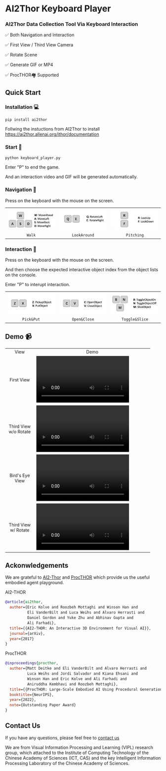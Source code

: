 # AI2Thor Keyboard Player
### AI2Thor Data Collection Tool Via Keyboard Interaction
✅ Both Navigation and Interaction

✅ First View / Third View Camera

✅ Rotate Scene

✅ Generate GIF or MP4

✅ ProcTHOR🏘️ Supported

## Quick Start

### Installation 💻
```
pip install ai2thor
```
Follwing the instuctions from AI2Thor to install
https://ai2thor.allenai.org/ithor/documentation

### Start 👋
```
python keyboard_player.py
```
Enter "P" to end the game.

And an interaction video and GIF will be generated automatically.

### Navigation 🏃
Press on the keyboard with the mouse on the screen.
<table>
    <tr>
        <td width="33%">
            <img src="https://github.com/ByZ0e/AI2Thor_keyboard_player/blob/main/images/Walk.png" width="100%" />
        </td>
        <td width="33%">
            <img src="https://github.com/ByZ0e/AI2Thor_keyboard_player/blob/main/images/LookAround.png" width="100%" />
        </td>
        <td width="33%">
            <img src="https://github.com/ByZ0e/AI2Thor_keyboard_player/blob/main/images/Pitching.png" width="100%" />
        </td>
    </tr>
    <tr>
        <td align="center" width="33%">
            <code>Walk</code>
        </td>
        <td align="center" width="33%">
            <code>LookAround</code>
        </td>
        <td align="center" width="33%">
            <code>Pitching</code>
        </td>
    </tr>
</table>

### Interaction 🦾
Press on the keyboard with the mouse on the screen.

And then choose the expected interactive object index from the object lists on the console.

Enter "P" to interupt interaction.

<table>
    <tr>
        <td width="33%">
            <img src="https://github.com/ByZ0e/AI2Thor_keyboard_player/blob/main/images/Pick&Put.png" width="100%" />
        </td>
        <td width="33%">
            <img src="https://github.com/ByZ0e/AI2Thor_keyboard_player/blob/main/images/Open&Close.png" width="100%" />
        </td>
        <td width="33%">
            <img src="https://github.com/ByZ0e/AI2Thor_keyboard_player/blob/main/images/Toggle&Slice.png" width="100%" />
        </td>
    </tr>
    <tr>
        <td align="center" width="33%">
            <code>Pick&Put</code>
        </td>
        <td align="center" width="33%">
            <code>Open&Close</code>
        </td>
        <td align="center" width="33%">
            <code>Toggle&Slice</code>
        </td>
    </tr>
</table>

## Demo 📹

<table>
    <tr>
        <td align="center" width="80">
            View
        </td>
        <td align="center" colspan="2">
            Demo
        </td>
    </tr>
    <tr>
        <td align="center">
            First View
        </td>
        <td width="80%">
            <video src="https://github.com/ByZ0e/AI2Thor_keyboard_player/assets/38916866/98bd829a-ab00-4344-ad0e-d352d2e68507"/>
        </td>
    </tr>
    <tr>
        <td align="center">
            Third View w/o Rotate
        </td>
        <td width="80%">
            <video src="https://github.com/ByZ0e/AI2Thor_keyboard_player/assets/38916866/1c757b7b-d8db-4ab8-a71c-fcb987913d57"/>
        </td>
    </tr>
    <tr>
        <td align="center">
            Bird's Eye View
        </td>
        <td width="80%">
            <video src="https://github.com/ByZ0e/AI2Thor_keyboard_player/assets/38916866/26dc4b4b-c412-4bb8-ad14-9ccc9cccf65d"/>
        </td>
    </tr>
    <tr>
        <td align="center">
            Third View w/ Rotate
        </td>
        <td width="80%">
            <video src="https://github.com/ByZ0e/AI2Thor_keyboard_player/assets/38916866/7e63c22b-90ad-4806-8588-104221e6149a"/>
        </td>
    </tr>
</table>

## Ackonwledgements
We are grateful to [AI2-Thor](https://ai2thor.allenai.org) and [ProcTHOR](https://procthor.allenai.org/) which provide us the useful embodied agent playground.

AI2-THOR

```bibtex
@article{ai2thor,
  author={Eric Kolve and Roozbeh Mottaghi and Winson Han and
          Eli VanderBilt and Luca Weihs and Alvaro Herrasti and
          Daniel Gordon and Yuke Zhu and Abhinav Gupta and
          Ali Farhadi},
  title={{AI2-THOR: An Interactive 3D Environment for Visual AI}},
  journal={arXiv},
  year={2017}
}
```

ProcTHOR

```bibtex
@inproceedings{procthor,
  author={Matt Deitke and Eli VanderBilt and Alvaro Herrasti and
          Luca Weihs and Jordi Salvador and Kiana Ehsani and
          Winson Han and Eric Kolve and Ali Farhadi and
          Aniruddha Kembhavi and Roozbeh Mottaghi},
  title={{ProcTHOR: Large-Scale Embodied AI Using Procedural Generation}},
  booktitle={NeurIPS},
  year={2022},
  note={Outstanding Paper Award}
}
```
## Contact Us
If you have any questions, please feel free to [contact us](ziyi.bai@vipl.ict.ac.cn)

We are from Visual Information Processing and Learning (VIPL) research group, which attached to the Institute of Computing Technology of the Chinese Academy of Sciences (ICT, CAS) and the key Intelligent Information Processing Laboratory of the Chinese Academy of Sciences.
